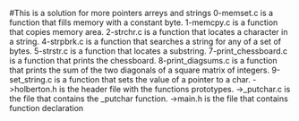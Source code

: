 #This is a solution for more pointers arreys and strings 
0-memset.c is a function that fills memory with a constant byte.
1-memcpy.c is a function that copies memory area.
2-strchr.c is a function that locates a character in a string.
4-strpbrk.c is a function that searches a string for any of a set of bytes.
5-strstr.c is a function that locates a substring.
7-print_chessboard.c is a function that prints the chessboard.
8-print_diagsums.c is a function that prints the sum of the two diagonals of a square matrix of integers.
9-set_string.c is a function that sets the value of a pointer to a char.
->holberton.h is the header file with the functions prototypes.
->_putchar.c is the file that contains the _putchar function.
->main.h is the file that contains function declaration

